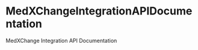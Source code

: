 MedXChangeIntegrationAPIDocumentation
=====================================

MedXChange Integration API Documentation
